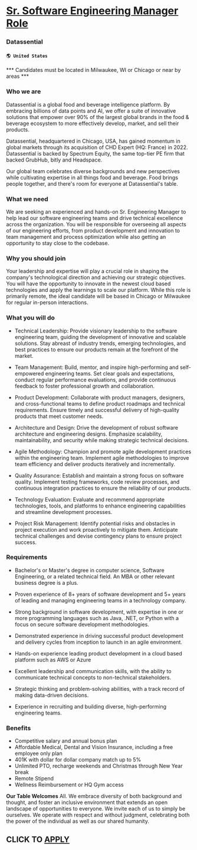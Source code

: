 # [Sr. Software Engineering Manager Role](https://www.remotewlb.com/apply/sr-software-engineering-manager-role)  
### Datassential  
#### `🌎 United States`  

*** Candidates must be located in Milwaukee, WI or Chicago or near by areas ***

### Who we are

Datassential is a global food and beverage intelligence platform. By embracing billions of data points and AI, we offer a suite of innovative solutions that empower over 90% of the largest global brands in the food & beverage ecosystem to more effectively develop, market, and sell their products.

Datassential, headquartered in Chicago, USA, has gained momentum in global markets through its acquisition of CHD Expert (HQ: France) in 2022. Datassential is backed by Spectrum Equity, the same top-tier PE firm that backed GrubHub, bitly and Headspace.

Our global team celebrates diverse backgrounds and new perspectives while cultivating expertise in all things food and beverage. Food brings people together, and there's room for everyone at Datassential's table.

### What we need

We are seeking an experienced and hands-on Sr. Engineering Manager to help lead our software engineering teams and drive technical excellence across the organization. You will be responsible for overseeing all aspects of our engineering efforts, from product development and innovation to team management and process optimization while also getting an opportunity to stay close to the codebase.

### Why you should join

Your leadership and expertise will play a crucial role in shaping the company's technological direction and achieving our strategic objectives. You will have the opportunity to innovate in the newest cloud based technologies and apply the learnings to scale our platform. While this role is primarily remote, the ideal candidate will be based in Chicago or Milwaukee for regular in-person interactions.

### What you will do

  * Technical Leadership: Provide visionary leadership to the software engineering team, guiding the development of innovative and scalable solutions. Stay abreast of industry trends, emerging technologies, and best practices to ensure our products remain at the forefront of the market.
  * Team Management: Build, mentor, and inspire high-performing and self-empowered engineering teams. Set clear goals and expectations, conduct regular performance evaluations, and provide continuous feedback to foster professional growth and collaboration.
  * Product Development: Collaborate with product managers, designers, and cross-functional teams to define product roadmaps and technical requirements. Ensure timely and successful delivery of high-quality products that meet customer needs.
  * Architecture and Design: Drive the development of robust software architecture and engineering designs. Emphasize scalability, maintainability, and security while making strategic technical decisions.
  * Agile Methodology: Champion and promote agile development practices within the engineering team. Implement agile methodologies to improve team efficiency and deliver products iteratively and incrementally.

  * Quality Assurance: Establish and maintain a strong focus on software quality. Implement testing frameworks, code review processes, and continuous integration practices to ensure the reliability of our products.
  * Technology Evaluation: Evaluate and recommend appropriate technologies, tools, and platforms to enhance engineering capabilities and streamline development processes.
  * Project Risk Management: Identify potential risks and obstacles in project execution and work proactively to mitigate them. Anticipate technical challenges and devise contingency plans to ensure project success.

### Requirements

  * Bachelor's or Master's degree in computer science, Software Engineering, or a related technical field. An MBA or other relevant business degree is a plus.
  * Proven experience of 8+ years of software development and 5+ years of leading and managing engineering teams in a technology company.
  * Strong background in software development, with expertise in one or more programming languages such as Java, .NET, or Python with a focus on secure software development methodologies.
  * Demonstrated experience in driving successful product development and delivery cycles from inception to launch in an agile environment.
  * Hands-on experience leading product development in a cloud based platform such as AWS or Azure

  * Excellent leadership and communication skills, with the ability to communicate technical concepts to non-technical stakeholders.
  * Strategic thinking and problem-solving abilities, with a track record of making data-driven decisions.
  * Experience in recruiting and building diverse, high-performing engineering teams.

### Benefits

  * Competitive salary and annual bonus plan
  * Affordable Medical, Dental and Vision Insurance, including a free employee only plan
  * 401K with dollar for dollar company match up to 5%
  * Unlimited PTO, recharge weekends and Christmas through New Year break
  * Remote Stipend
  * Wellness Reimbursement or HQ Gym access

 **Our Table Welcomes** All. We embrace diversity of both background and thought, and foster an inclusive environment that extends an open landscape of opportunities to everyone. We invite each of us to simply be ourselves. We operate with respect and without judgment, celebrating both the power of the individual as well as our shared humanity.

  
## CLICK TO [APPLY](https://www.remotewlb.com/apply/sr-software-engineering-manager-role)

